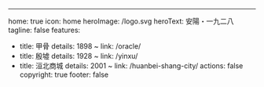 ---
home: true
icon: home
heroImage: /logo.svg
heroText: 安陽・一九二八
tagline: false
features: 
  - title: 甲骨
    details: 1898 ~ 
    link: /oracle/
  - title: 殷墟
    details: 1928 ~ 
    link: /yinxu/
  - title: 洹北商城
    details: 2001 ~ 
    link: /huanbei-shang-city/
actions: false
copyright: true
footer: false